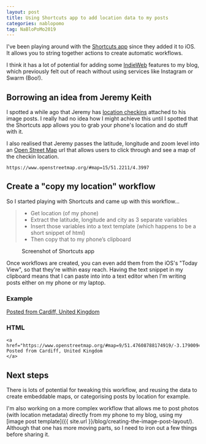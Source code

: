 ```yaml
---
layout: post
title: Using Shortcuts app to add location data to my posts
categories: nablopomo
tag: NaBloPoMo2019
---
```


<p class="lede"></p>

I've been playing around with the [Shortcuts app](https://apps.apple.com/us/app/shortcuts/id915249334) since they added it to iOS. It allows you to string together actions to create automatic workflows.

I think it has a lot of potential for adding some [IndieWeb](https://indieweb.org/) features to my blog, which previously felt out of reach without using services like Instagram or Swarm (Boo!).

## Borrowing an idea from Jeremy Keith

I spotted a while ago that Jeremy has [location checkins](https://adactio.com/notes/16026) attached to his image posts. I really had no idea how I might achieve this until I spotted that the Shortcuts app allows you to grab your phone's location and do stuff with it.

I also realised that Jeremy passes the latitude, longitude and zoom level into an [Open Street Map](https://www.openstreetmap.org/) url that allows users to click through and see a map of the checkin location.

```
https://www.openstreetmap.org/#map=15/51.2211/4.3997
```

## Create a "copy my location" workflow

So I started playing with Shortcuts and came up with this workflow…

<blockquote id="workflow">
  <ul>
    <li>Get location (of my phone)</li>
    <li>Extract the latitude, longitude and city as 3 separate variables</li>
    <li>Insert those variables into a text template (which happens to be a short snippet of html)</li>
    <li>Then copy that to my phone’s clipboard</li>
  </ul>
</blockquote>

<figure class="width-50" aria-describedby="workflow">
  <img src="{{ site.url }}/assets/copy-location-shortcuts.png" alt="">
  <figcaption class="text-small">
    Screenshot of Shortcuts app
  </figcaption>
</figure>

Once workflows are created, you can even add them from the iOS's "Today View", so that they're within easy reach. Having the text snippet in my clipboard means that I can paste into into a text editor when I'm writing posts either on my phone or my laptop.

### Example

<a href="https://www.openstreetmap.org/#map=9/51.47608788174919/-3.179009460568023">Posted from Cardiff, United Kingdom</a>

### HTML

```
<a href="https://www.openstreetmap.org/#map=9/51.47608788174919/-3.179009460568023">
Posted from Cardiff, United Kingdom
</a>
```

## Next steps

There is lots of potential for tweaking this workflow, and reusing the data to create embeddable maps, or categorising posts by location for example.

I'm also working on a more complex workflow that allows me to post photos (with location metadata) directly from my phone to my blog, using my [image post template]({{ site.url }}/blog/creating-the-image-post-layout/). Although that one has more moving parts, so I need to iron out a few things before sharing it.
